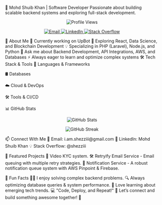 🚀 Mohd Shuib Khan | Software Developer
Passionate about building scalable backend systems and exploring full-stack development.

<p align="center"> <img src="https://komarev.com/ghpvc/?username=shezzii&label=Profile%20Views&color=blue&style=flat" alt="Profile Views"/> </p> <p align="center"> <a href="mailto:i.am.shezziii@gmail.com"> <img src="https://img.shields.io/badge/Email-Contact%20Me-brightgreen?style=flat-square&logo=gmail" alt="Email"> </a> <a href="https://linkedin.com/in/mohd-shuib-khan-355796248" target="_blank"> <img src="https://img.shields.io/badge/LinkedIn-Connect-blue?style=flat-square&logo=linkedin" alt="LinkedIn"> </a> <a href="https://stackoverflow.com/users/19718260/shezziii" target="_blank"> <img src="https://img.shields.io/badge/Stack%20Overflow-Ask%20Me-orange?style=flat-square&logo=stackoverflow" alt="Stack Overflow"> </a> </p>
📌 About Me
🔭 Currently working on UpBot
🌱 Exploring React, Data Science, and Blockchain Development
💡 Specializing in PHP (Laravel), Node.js, and Python
💬 Ask me about Backend Development, API Integrations, AWS, and Databases
⚡ Always eager to learn and optimize complex systems
🛠 Tech Stack & Tools
🚀 Languages & Frameworks

🛢 Databases

☁️ Cloud & DevOps

🛠 Tools & CI/CD

📊 GitHub Stats
<p align="center"> <img src="https://github-readme-stats.vercel.app/api?username=shezzii&show_icons=true&theme=radical" alt="GitHub Stats"> </p> <p align="center"> <img src="https://github-readme-streak-stats.herokuapp.com/?user=shezzii&theme=radical" alt="GitHub Streak"> </p>
📫 Connect With Me
📩 Email: i.am.shezziii@gmail.com
🔗 LinkedIn: Mohd Shuib Khan
💡 Stack Overflow: @shezziii

📎 Featured Projects
🚀 Video KYC system.
🛠 Retryify Email Service - Email queuing with multiple retry strategies.
📢 Notification Service - A robust notification queue system with AWS Pinpoint & Firebase.

🌟 Fun Facts
🧑‍💻 I enjoy solving complex backend problems.
🔍 Always optimizing database queries & system performance.
🎯 Love learning about emerging tech trends.
💻 "Code, Deploy, and Repeat!" 🚀
Let’s connect and build something awesome together! 🤝

